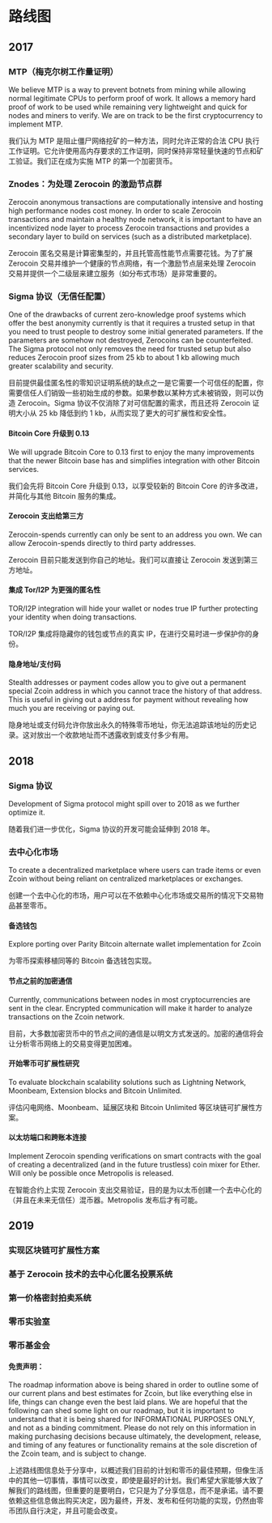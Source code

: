 # 路线图

## 2017

### MTP（梅克尔树工作量证明）

We believe MTP is a way to prevent botnets from mining while allowing normal legitimate CPUs to perform proof of work. It allows a memory hard proof of work to be used while remaining very lightweight and quick for nodes and miners to verify. We are on track to be the first cryptocurrency to implement MTP.

我们认为 MTP 是阻止僵尸网络挖矿的一种方法，同时允许正常的合法 CPU 执行工作证明。它允许使用高内存要求的工作证明，同时保持非常轻量快速的节点和矿工验证。我们正在成为实施 MTP 的第一个加密货币。

### Znodes：为处理 Zerocoin 的激励节点群

Zerocoin anonymous transactions are computationally intensive and hosting high performance nodes cost money. In order to scale Zerocoin transactions and maintain a healthy node network, it is important to have an incentivized node layer to process Zerocoin transactions and provides a secondary layer to build on services (such as a distributed marketplace).

Zerocoin 匿名交易是计算密集型的，并且托管高性能节点需要花钱。为了扩展 Zerocoin 交易并维护一个健康的节点网络，有一个激励节点层来处理 Zerocoin 交易并提供一个二级层来建立服务（如分布式市场）是非常重要的。

### Sigma 协议（无信任配置）

One of the drawbacks of current zero-knowledge proof systems which offer the best anonymity currently is that it requires a trusted setup in that you need to trust people to destroy some initial generated parameters. If the parameters are somehow not destroyed, Zerocoins can be counterfeited. The Sigma protocol not only removes the need for trusted setup but also reduces Zerocoin proof sizes from 25 kb to about 1 kb allowing much greater scalability and security.

目前提供最佳匿名性的零知识证明系统的缺点之一是它需要一个可信任的配置，你需要信任人们销毁一些初始生成的参数。如果参数以某种方式未被销毁，则可以伪造 Zerocoin。Sigma 协议不仅消除了对可信配置的需求，而且还将 Zerocoin 证明大小从 25 kb 降低到约 1 kb，从而实现了更大的可扩展性和安全性。

#### Bitcoin Core 升级到 0.13

We will upgrade Bitcoin Core to 0.13 first to enjoy the many improvements that the newer Bitcoin base has and simplifies integration with other Bitcoin services.

我们会先将 Bitcoin Core 升级到 0.13，以享受较新的 Bitcoin Core 的许多改进，并简化与其他 Bitcoin 服务的集成。

#### Zerocoin 支出给第三方

Zerocoin-spends currently can only be sent to an address you own. We can allow Zerocoin-spends directly to third party addresses.

Zerocoin 目前只能发送到你自己的地址。我们可以直接让 Zerocoin 发送到第三方地址。

#### 集成 Tor/I2P 为更强的匿名性

TOR/I2P integration will hide your wallet or nodes true IP further protecting your identity when doing transactions.

TOR/I2P 集成将隐藏你的钱包或节点的真实 IP，在进行交易时进一步保护你的身份。

#### 隐身地址/支付码

Stealth addresses or payment codes allow you to give out a permanent special Zcoin address in which you cannot trace the history of that address. This is useful in giving out a address for payment without revealing how much you are receiving or paying out.

隐身地址或支付码允许你放出永久的特殊零币地址，你无法追踪该地址的历史记录。这对放出一个收款地址而不透露收到或支付多少有用。

## 2018

### Sigma 协议

Development of Sigma protocol might spill over to 2018 as we further optimize it.

随着我们进一步优化，Sigma 协议的开发可能会延伸到 2018 年。

### 去中心化市场

To create a decentralized marketplace where users can trade items or even Zcoin without being reliant on centralized marketplaces or exchanges.

创建一个去中心化的市场，用户可以在不依赖中心化市场或交易所的情况下交易物品甚至零币。

#### 备选钱包

Explore porting over Parity Bitcoin alternate wallet implementation for Zcoin

为零币探索移植同等的 Bitcoin 备选钱包实现。

#### 节点之前的加密通信

Currently, communications between nodes in most cryptocurrencies are sent in the clear. Encrypted communication will make it harder to analyze transactions on the Zcoin network.

目前，大多数加密货币中的节点之间的通信是以明文方式发送的。加密的通信将会让分析零币网络上的交易变得更加困难。

#### 开始零币可扩展性研究

To evaluate blockchain scalability solutions such as Lightning Network, Moonbeam, Extension blocks and Bitcoin Unlimited.

评估闪电网络、Moonbeam、延展区块和 Bitcoin Unlimited 等区块链可扩展性方案。

#### 以太坊端口和跨账本连接

Implement Zerocoin spending verifications on smart contracts with the goal of creating a decentralized (and in the future trustless) coin mixer for Ether. Will only be possible once Metropolis is released.

在智能合约上实现 Zerocoin 支出交易验证，目的是为以太币创建一个去中心化的（并且在未来无信任）混币器。Metropolis 发布后才有可能。

## 2019

### 实现区块链可扩展性方案

### 基于 Zerocoin 技术的去中心化匿名投票系统

### 第一价格密封拍卖系统

### 零币实验室

### 零币基金会

#### 免责声明：

The roadmap information above is being shared in order to outline some of our current plans and best estimates for Zcoin, but like everything else in life, things can change even the best laid plans. We are hopeful that the following can shed some light on our roadmap, but it is important to understand that it is being shared for INFORMATIONAL PURPOSES ONLY, and not as a binding commitment. Please do not rely on this information in making purchasing decisions because ultimately, the development, release, and timing of any features or functionality remains at the sole discretion of the Zcoin team, and is subject to change.

上述路线图信息处于分享中，以概述我们目前的计划和零币的最佳预期，但像生活中的其他一切事情，事情可以改变，即使是最好的计划。我们希望大家能够大致了解我们的路线图，但重要的是要明白，它只是为了分享信息，而不是承诺。请不要依赖这些信息做出购买决定，因为最终，开发、发布和任何功能的实现，仍然由零币团队自行决定，并且可能会改变。
